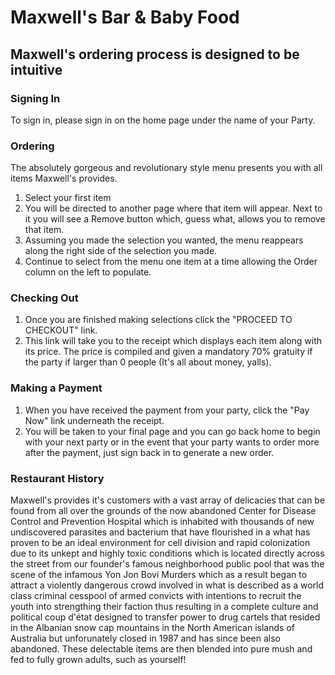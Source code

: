 # Maxwell's Bar & Baby Food

## Maxwell's ordering process is designed to be intuitive

### Signing In

To sign in, please sign in on the home page under the name of your Party.

### Ordering

The absolutely gorgeous and revolutionary style menu presents you with all items Maxwell's provides.

1. Select your first item
2. You will be directed to another page where that item will appear. Next to it you will see a Remove button which, guess what, allows you to remove that item.
3. Assuming you made the selection you wanted, the menu reappears along the right side of the selection you made.
4. Continue to select from the menu one item at a time allowing the Order column on the left to populate.

### Checking Out

1. Once you are finished making selections click the "PROCEED TO CHECKOUT" link.
2. This link will take you to the receipt which displays each item along with its price. The price is compiled and given a mandatory 70% gratuity if the party if larger than 0 people (It's all about money, yalls).

### Making a Payment

1. When you have received the payment from your party, click the "Pay Now" link underneath the receipt.
2. You will be taken to your final page and you can go back home to begin with your next party or in the event that your party wants to order more after the payment, just sign back in to generate a new order.

### Restaurant History

Maxwell's provides it's customers with a vast array of delicacies that can be found from all over the grounds of the now abandoned Center for Disease Control and Prevention Hospital which is inhabited with thousands of new undiscovered parasites and bacterium that have flourished in a what has proven to be an ideal environment for cell division and rapid colonization due to its unkept and highly toxic conditions which is located directly across the street from our founder's famous neighborhood public pool that was the scene of the infamous Yon Jon Bovi Murders which as a result began to attract a violently dangerous crowd involved in what is described as a world class criminal cesspool of armed convicts with intentions to recruit the youth into strengthing their faction thus resulting in a complete culture and political coup d'état designed to transfer power to drug cartels that resided in the Albanian snow cap mountains in the North American islands of Australia but unforunately closed in 1987 and has since been also abandoned. These delectable items are then blended into pure mush and fed to fully grown adults, such as yourself!
